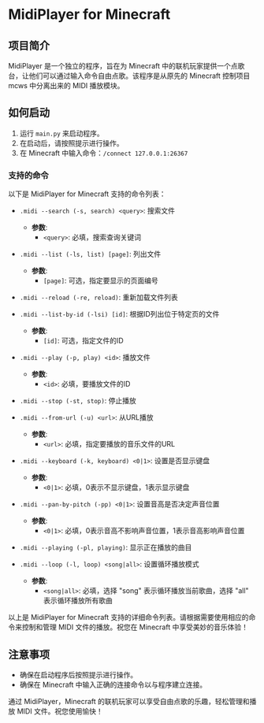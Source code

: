 # MidiPlayer for Minecraft

## 项目简介
MidiPlayer 是一个独立的程序，旨在为 Minecraft 中的联机玩家提供一个点歌台，让他们可以通过输入命令自由点歌。该程序是从原先的 Minecraft 控制项目 mcws 中分离出来的 MIDI 播放模块。

## 如何启动
1. 运行 `main.py` 来启动程序。
2. 在启动后，请按照提示进行操作。
3. 在 Minecraft 中输入命令：`/connect 127.0.0.1:26367`

### 支持的命令

以下是 MidiPlayer for Minecraft 支持的命令列表：

- `.midi --search (-s, search) <query>`: 搜索文件
  - **参数**:
    - `<query>`: 必填，搜索查询关键词

- `.midi --list (-ls, list) [page]`: 列出文件
  - **参数**:
    - `[page]`: 可选，指定要显示的页面编号

- `.midi --reload (-re, reload)`: 重新加载文件列表

- `.midi --list-by-id (-lsi) [id]`: 根据ID列出位于特定页的文件
  - **参数**:
    - `[id]`: 可选，指定文件的ID

- `.midi --play (-p, play) <id>`: 播放文件
  - **参数**:
    - `<id>`: 必填，要播放文件的ID

- `.midi --stop (-st, stop)`: 停止播放

- `.midi --from-url (-u) <url>`: 从URL播放
  - **参数**:
    - `<url>`: 必填，指定要播放的音乐文件的URL

- `.midi --keyboard (-k, keyboard) <0|1>`: 设置是否显示键盘
  - **参数**:
    - `<0|1>`: 必填，0表示不显示键盘，1表示显示键盘

- `.midi --pan-by-pitch (-pp) <0|1>`: 设置音高是否决定声音位置
  - **参数**:
    - `<0|1>`: 必填，0表示音高不影响声音位置，1表示音高影响声音位置

- `.midi --playing (-pl, playing)`: 显示正在播放的曲目

- `.midi --loop (-l, loop) <song|all>`: 设置循环播放模式
  - **参数**:
    - `<song|all>`: 必填，选择 "song" 表示循环播放当前歌曲，选择 "all" 表示循环播放所有歌曲

以上是 MidiPlayer for Minecraft 支持的详细命令列表。请根据需要使用相应的命令来控制和管理 MIDI 文件的播放。祝您在 Minecraft 中享受美妙的音乐体验！

## 注意事项
- 确保在启动程序后按照提示进行操作。
- 确保在 Minecraft 中输入正确的连接命令以与程序建立连接。

通过 MidiPlayer，Minecraft 的联机玩家可以享受自由点歌的乐趣，轻松管理和播放 MIDI 文件。祝您使用愉快！